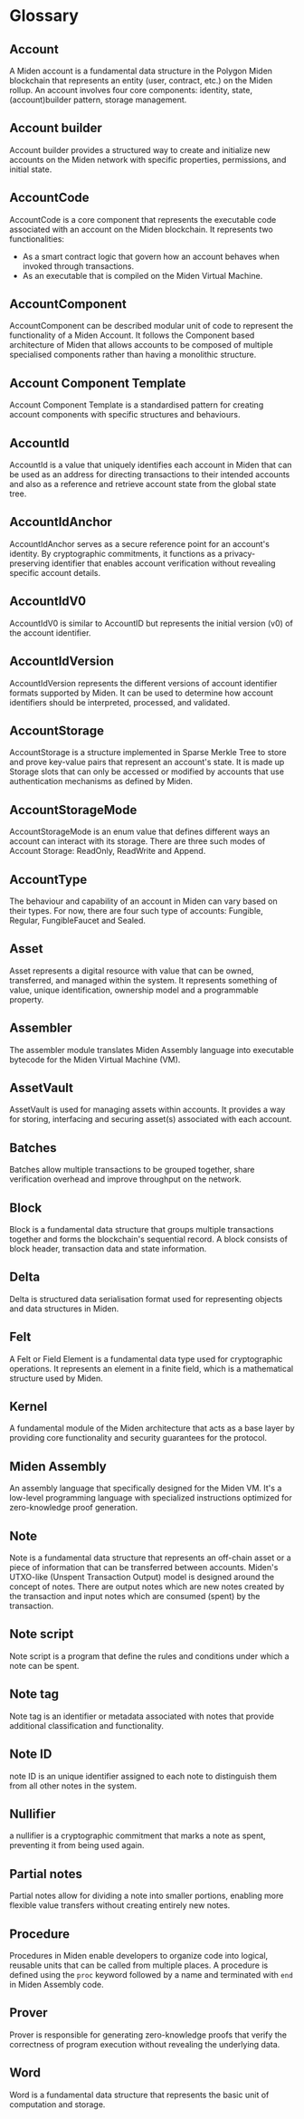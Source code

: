 # Glossary

## Account
A Miden account is a fundamental data structure in the Polygon Miden blockchain that represents an entity (user, contract, etc.) on the Miden rollup. 
An account involves four core components: identity, state, (account)builder pattern, storage management.

## Account builder
Account builder provides a structured way to create and initialize new accounts on the Miden network with specific properties, permissions, and initial state.

## AccountCode
AccountCode is a core component that represents the executable code associated with an account on the Miden blockchain. It represents two functionalities:
- As a smart contract logic that govern how an account behaves when invoked through transactions.
- As an executable that is compiled on the Miden Virtual Machine.

## AccountComponent
AccountComponent can be described modular unit of code to represent the functionality of a Miden Account. It follows the Component based architecture of Miden that allows accounts to be composed of multiple specialised components rather than having a monolithic structure.

## Account Component Template
Account Component Template is a standardised  pattern for creating account components with specific structures and behaviours.

## AccountId
AccountId is a value that uniquely identifies each account in Miden that can be used as an address for directing transactions to their intended accounts and also as a reference and retrieve account state from the global state tree.

## AccountIdAnchor
AccountIdAnchor  serves as a secure reference point for an account's identity. By cryptographic commitments, it functions as a privacy-preserving identifier that enables account verification without revealing specific account details.

## AccountIdV0
AccountIdV0 is similar to AccountID but represents the initial version (v0) of the account identifier.

## AccountIdVersion
AccountIdVersion represents the different versions of account identifier formats supported by Miden. It can be used to determine how account identifiers should be interpreted, processed, and validated.

## AccountStorage
AccountStorage is a structure implemented in Sparse Merkle Tree to store and prove key-value pairs that represent an account's state. It is made up Storage slots that can only be accessed or modified by accounts that use authentication mechanisms as defined by Miden.

## AccountStorageMode
AccountStorageMode is an enum value that defines different ways an account can interact with its storage. There are three such modes of Account Storage: ReadOnly, ReadWrite and Append.

## AccountType
The behaviour and capability of an account in Miden can vary based on their types. For now, there are four such type of accounts: Fungible, Regular, FungibleFaucet and Sealed.

## Asset
Asset represents a digital resource with value that can be owned, transferred, and managed within the system. It represents something of value, unique identification, ownership model and a programmable property.

## Assembler
The assembler module translates Miden Assembly language into executable bytecode for the Miden Virtual Machine (VM).

## AssetVault
AssetVault is used for managing assets within accounts. It provides a way for storing, interfacing and securing asset(s) associated with each account.

## Batches
Batches allow multiple transactions to be grouped together, share verification overhead and improve throughput on the network.

## Block
Block is a fundamental data structure that groups multiple transactions together and forms the blockchain's sequential record. A block consists of block header, transaction data and state information.

## Delta
Delta is structured data serialisation format used for representing objects and data structures in Miden.

## Felt
A Felt or Field Element is a fundamental data type used for cryptographic operations. It represents an element in a finite field, which is a mathematical structure used by Miden.

## Kernel
A fundamental module of the Miden architecture that acts as a base layer by providing core functionality and security guarantees for the protocol.

## Miden Assembly
An assembly language that specifically designed for the Miden VM. It's a low-level programming language with specialized instructions optimized for zero-knowledge proof generation.

## Note
Note is a fundamental data structure that represents an off-chain asset or a piece of information that can be transferred between accounts. Miden's UTXO-like (Unspent Transaction Output) model is designed around the concept of notes. There are output notes which are new notes created by the transaction and  input notes which are consumed (spent) by the transaction.

## Note script
Note script is a program that define the rules and conditions under which a note can be spent.

## Note tag
Note tag is an identifier or metadata associated with notes that provide additional classification and functionality.

## Note ID
note ID is an unique identifier assigned to each note to distinguish them from all other notes in the system.

## Nullifier
a nullifier is a cryptographic commitment that marks a note as spent, preventing it from being used again.

## Partial notes
Partial notes allow for dividing a note into smaller portions, enabling more flexible value transfers without creating entirely new notes.

## Procedure
Procedures in Miden enable developers to organize code into logical, reusable units that can be called from multiple places. A procedure is defined using the `proc` keyword followed by a name and terminated with `end` in Miden Assembly code.

## Prover
Prover is responsible for generating zero-knowledge proofs that verify the correctness of program execution without revealing the underlying data.

## Word
Word is a fundamental data structure that represents the basic unit of computation and storage.